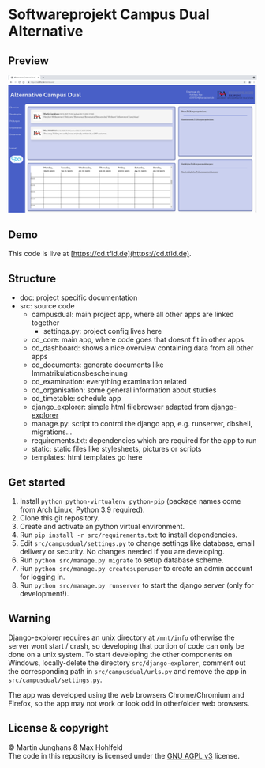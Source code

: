 # Softwareprojekt Campus Dual Alternative

## Preview
![Preview](doc/preview.png)

## Demo
This code is live at [https://cd.tfld.de](https://cd.tfld.de).

## Structure
- doc: project specific documentation
- src: source code
	- campusdual: main project app, where all other apps are linked together
		- settings.py: project config lives here
	- cd_core: main app, where code goes that doesnt fit in other apps
	- cd_dashboard: shows a nice overview containing data from all other apps
	- cd_documents: generate documents like Immatrikulationsbescheinung
	- cd_examination: everything examination related
	- cd_organisation: some general information about studies
	- cd_timetable: schedule app
	- django_explorer: simple html filebrowser adapted from [django-explorer](https://github.com/dhvcc/django-explorer)
	- manage.py: script to control the django app, e.g. runserver, dbshell, migrations...
	- requirements.txt: dependencies which are required for the app to run
	- static: static files like stylesheets, pictures or scripts
	- templates: html templates go here

## Get started
1. Install `python python-virtualenv python-pip` (package names come from Arch Linux; Python 3.9 required).
2. Clone this git repository.
3. Create and activate an python virtual environment.
4. Run `pip install -r src/requirements.txt` to install dependencies.
5. Edit `src/campusdual/settings.py` to change settings like database, email delivery or security. No changes needed if you are developing.
6. Run `python src/manage.py migrate` to setup database scheme.
7. Run `python src/manage.py createsuperuser` to create an admin account for logging in.
8. Run `python src/manage.py runserver` to start the django server (only for development!).

## Warning
Django-explorer requires an unix directory at `/mnt/info` otherwise the server wont start / crash, so developing that portion of code can only be done on a unix system. To start developing the other components on Windows, locally-delete the directory `src/django-explorer`, comment out the corresponding path in `src/campusdual/urls.py` and remove the app in `src/campusdual/settings.py`.  

The app was developed using the web browsers Chrome/Chromium and Firefox, so the app may not work or look odd in other/older web browsers.  

## License & copyright
© Martin Junghans & Max Hohlfeld  
The code in this repository is licensed under the [GNU AGPL v3](https://www.gnu.org/licenses/agpl-3.0.html) license.  
